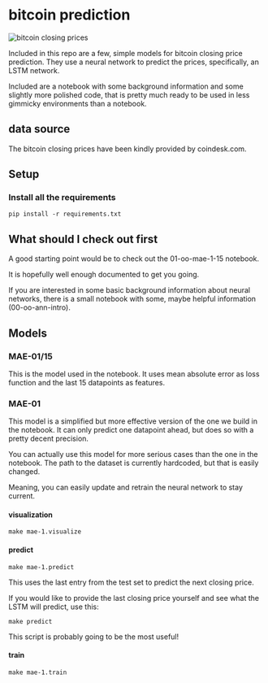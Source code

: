 # bitcoin prediction

![bitcoin closing prices](notebooks/img/bitcoin.png)

Included in this repo are a few, simple models for bitcoin closing price prediction.
They use a neural network to predict the prices, specifically, an LSTM network.

Included are a notebook with some background information and some slightly more polished code, that is pretty much ready to be used in less gimmicky environments than a notebook.

## data source

The bitcoin closing prices have been kindly provided by coindesk.com.

## Setup

### Install all the requirements

`pip install -r requirements.txt`

## What should I check out first

A good starting point would be to check out the 01-oo-mae-1-15 notebook.

It is hopefully well enough documented to get you going.

If you are interested in some basic background information about neural networks, there is a small notebook with some, maybe helpful information (00-oo-ann-intro).

## Models

### MAE-01/15

This is the model used in the notebook. It uses mean absolute error as loss function and the last 15 datapoints as features.

### MAE-01

This model is a simplified but more effective version of the one we build in the notebook. It can only predict one datapoint ahead, but does so with a pretty decent precision.

You can actually use this model for more serious cases than the one in the notebook. The path to the dataset is currently hardcoded, but that is easily changed.

Meaning, you can easily update and retrain the neural network to stay current.

#### visualization

`make mae-1.visualize`

#### predict

`make mae-1.predict`

This uses the last entry from the test set to predict the next closing price.

If you would like to provide the last closing price yourself and see what the LSTM will predict, use this:

`make predict`

This script is probably going to be the most useful!

#### train

`make mae-1.train`
